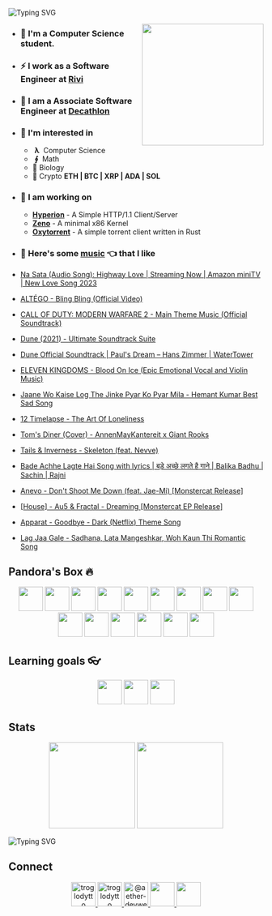 ![Typing SVG](https://readme-typing-svg.herokuapp.com?size=24&duration=3000&color=71C497&vCenter=true&height=100&lines=Hii+%F0%9F%91%8B+I'm+Piyush)

<img align='right' src="https://cutt.ly/lnfmbqL" width="240">

- ### **🏫 I'm a Computer Science student.**
- ### ⚡ **I work as a Software Engineer at [Rivi](https://rivi.co/)**
- ### 💼 **I am a Associate Software Engineer at [Decathlon](https://www.decathlon.in/)**
- ### 🤔 **I'm interested in**
    - &nbsp;**λ**&nbsp; Computer Science
    - &nbsp;**∮**&nbsp; Math
    - 🧠 Biology
    - 🔑 Crypto **ETH | BTC | XRP | ADA | SOL**
        
- ### 🦄 **I am working on**
    - **[Hyperion](https://github.com/troglodytto/hyperion)** - A Simple HTTP/1.1 Client/Server
    - **[Zeno](https://github.com/troglodytto/zeno)** - A minimal x86 Kernel
    - **[Oxytorrent](https://github.com/troglodytto/oxytorrent)** - A simple torrent client written in Rust
- ### 🎵 **Here's some [music](https://youtube.com/playlist?list=PLuWs5sMPaxNj2aS1MtLMgcUsNuldIeynG) 👈 that I like**
    <!-- BLOG-POST-LIST:START -->
- [Na Sata &lpar;Audio Song&rpar;: Highway Love | Streaming Now | Amazon miniTV | New Love Song 2023](https://www.youtube.com/watch?v=uSJyIlXebz8)
- [ALTÉGO - Bling Bling &lpar;Official Video&rpar;](https://www.youtube.com/watch?v=X5nznCkZrHs)
- [CALL OF DUTY: MODERN WARFARE 2 - Main Theme Music &lpar;Official Soundtrack&rpar;](https://www.youtube.com/watch?v=NPrqIgVpYrk)
- [Dune &lpar;2021&rpar; - Ultimate Soundtrack Suite](https://www.youtube.com/watch?v=F6I1iw6RdLk)
- [Dune Official Soundtrack | Paul&#39;s Dream – Hans Zimmer | WaterTower](https://www.youtube.com/watch?v=BdtiYwSP9ko)
- [ELEVEN KINGDOMS - Blood On Ice &lpar;Epic Emotional Vocal and Violin Music&rpar;](https://www.youtube.com/watch?v=5hKVcy1omsY)
- [Jaane Wo Kaise Log The Jinke Pyar Ko Pyar Mila - Hemant Kumar Best Sad Song](https://www.youtube.com/watch?v=JZTLMg9IUEs)
- [12 Timelapse - The Art Of Loneliness](https://www.youtube.com/watch?v=cN5AIcS6Gok)
- [Tom&#39;s Diner &lpar;Cover&rpar; - AnnenMayKantereit x Giant Rooks](https://www.youtube.com/watch?v=5r3B7yz6J68)
- [Tails &amp; Inverness - Skeleton &lpar;feat. Nevve&rpar;](https://www.youtube.com/watch?v=bZnR9QwbbxI)
- [Bade Achhe Lagte Hai Song with lyrics | बड़े अच्छे लगते है गाने | Balika Badhu | Sachin | Rajni](https://www.youtube.com/watch?v=p5EeJ9bHAOI)
- [Anevo - Don&#39;t Shoot Me Down &lpar;feat. Jae-Mi&rpar; [Monstercat Release]](https://www.youtube.com/watch?v=n1MbdC5aP40)
- [[House] - Au5 &amp; Fractal - Dreaming [Monstercat EP Release]](https://www.youtube.com/watch?v=I1sNOxCWp8c)
- [Apparat - Goodbye - Dark &lpar;Netflix&rpar; Theme Song](https://www.youtube.com/watch?v=66VnOdk6oto)
- [Lag Jaa Gale - Sadhana, Lata Mangeshkar, Woh Kaun Thi Romantic Song](https://www.youtube.com/watch?v=TFr6G5zveS8)
<!-- BLOG-POST-LIST:END -->

## Pandora's Box 🔥

<p align="center">
    <img height="48" width="48" src="https://cutt.ly/phUXVJx" />
    <img height="48" width="48" src="https://cutt.ly/1hUX1az" />
    <img height="48" width="48" src="https://cutt.ly/BvOKUon" />
    <img height="48" width="48" src="https://cutt.ly/0vOK6Xf" />
    <img height="48" width="48" src="https://cutt.ly/DhUX4hd" />
    <img height="48" width="48" src="https://cutt.ly/xhUCyFt" />
    <img height="48" width="48" src="https://cutt.ly/ohUXfm2" />
    <img height="48" width="48" src="https://cutt.ly/dhUZ9V9" />
    <img height="48" width="48" src="https://cutt.ly/DhUXg0n" />
    <img height="48" width="48" src="./Docker.svg" />
    <img height="48" width="48" src="https://www.vectorlogo.zone/logos/postgresql/postgresql-icon.svg" />
    <img height="48" width="48" src="https://www.vectorlogo.zone/logos/mongodb/mongodb-icon.svg" />
    <img height="48" width="48" src="https://www.vectorlogo.zone/logos/firebase/firebase-icon.svg" />
    <img height="48" width="48" src="./Phoenix.svg" />
    <img height="48" width="48" src="https://www.vectorlogo.zone/logos/elixir-lang/elixir-lang-icon.svg" />
</p>


## Learning goals 👓

<p align="center">
    <img height="48" width="48" src="https://cutt.ly/kvOLjhg" />
    <img height="48" width="48" src="https://graphql-engine-cdn.hasura.io/img/hasura_icon_black.svg" />
    <img height="48" width="48" src="https://www.vectorlogo.zone/logos/kubernetes/kubernetes-icon.svg" />
</p>


## Stats

<p align="center">
<img height="170" src="https://github-readme-stats.vercel.app/api?username=troglodytto&count_private=true&show_icons=true&hide=issues&theme=vue&custom_title=My%20Github%20Stats&border_color=41b883&border_radius=16"></img>
<img height="170" src="https://github-readme-stats.vercel.app/api/top-langs?username=troglodytto&show_icons=true&locale=en&layout=compact&hide=php,html,scss&theme=vue&border_color=41b883&border_radius=16"></img>
</p>

![Typing SVG](https://github-readme-activity-graph.cyclic.app/graph?username=troglodytto&theme=github-light&hide_border=true)

## Connect
<p align="center">
  <a href="https://twitter.com/troglodytto" target="blank">
    <img src="https://cutt.ly/mnfmrxh" alt="troglodytto" height="48" />
  </a>
  <a href="https://instagram.com/troglodytto" target="blank">
    <img src="https://cutt.ly/CnfmoSv" alt="troglodytto" height="48" />
  </a>
  <a href="https://medium.com/@troglodytto" target="blank">
    <img src="https://cutt.ly/gnfmabL" alt="@aether-devweb" height="48" />
  </a>
  <a href="https://dev.to/troglodytto">
    <img src="https://d2fltix0v2e0sb.cloudfront.net/dev-rainbow.svg" height="48" />
  </a>
  <a href="https://gitlab.com/troglodytto">
    <img src="https://www.vectorlogo.zone/logos/gitlab/gitlab-icon.svg" height="48" />
  </a>
</p>
